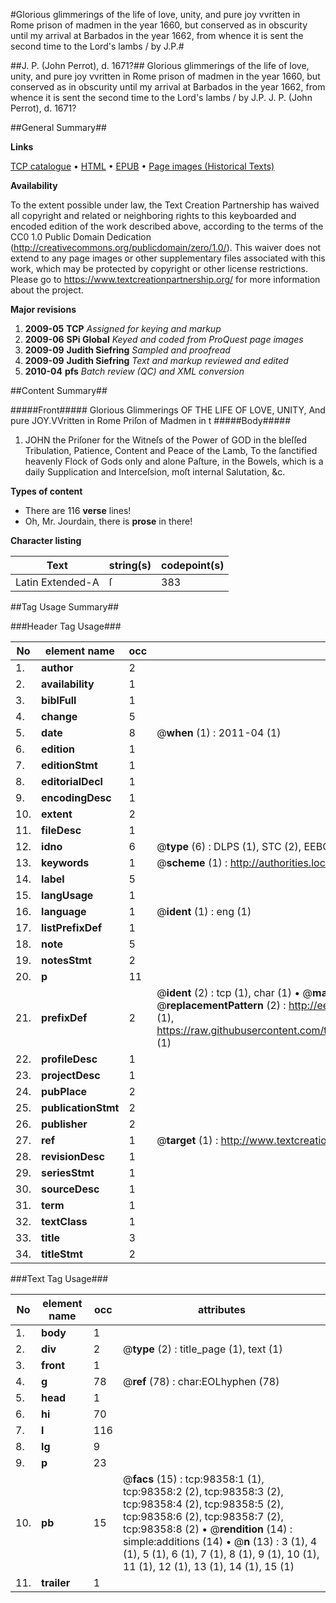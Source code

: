 #Glorious glimmerings of the life of love, unity, and pure joy vvritten in Rome prison of madmen in the year 1660, but conserved as in obscurity until my arrival at Barbados in the year 1662, from whence it is sent the second time to the Lord's lambs / by J.P.#

##J. P. (John Perrot), d. 1671?##
Glorious glimmerings of the life of love, unity, and pure joy vvritten in Rome prison of madmen in the year 1660, but conserved as in obscurity until my arrival at Barbados in the year 1662, from whence it is sent the second time to the Lord's lambs / by J.P.
J. P. (John Perrot), d. 1671?

##General Summary##

**Links**

[TCP catalogue](http://www.ota.ox.ac.uk/tcp/)  • 
[HTML](http://tei.it.ox.ac.uk/tcp/Texts-HTML/free/A54/A54431.html)  • 
[EPUB](http://tei.it.ox.ac.uk/tcp/Texts-EPUB/free/A54/A54431.epub) • 
[Page images (Historical Texts)](https://historicaltexts.jisc.ac.uk/eebo-13178270e)

**Availability**

To the extent possible under law, the Text Creation Partnership has waived all copyright and related or neighboring rights to this keyboarded and encoded edition of the work described above, according to the terms of the CC0 1.0 Public Domain Dedication (http://creativecommons.org/publicdomain/zero/1.0/). This waiver does not extend to any page images or other supplementary files associated with this work, which may be protected by copyright or other license restrictions. Please go to https://www.textcreationpartnership.org/ for more information about the project.

**Major revisions**

1. __2009-05__ __TCP__ *Assigned for keying and markup*
1. __2009-06__ __SPi Global__ *Keyed and coded from ProQuest page images*
1. __2009-09__ __Judith Siefring__ *Sampled and proofread*
1. __2009-09__ __Judith Siefring__ *Text and markup reviewed and edited*
1. __2010-04__ __pfs__ *Batch review (QC) and XML conversion*

##Content Summary##

#####Front#####
Glorious Glimmerings OF THE LIFE OF LOVE, UNITY, And pure JOY.VVritten in Rome Priſon of Madmen in t
#####Body#####

1. JOHN the Priſoner for the Witneſs of the Power of
GOD in the bleſſed Tribulation, Patience, Content and Peace of the Lamb, To
the ſanctified heavenly Flock of Gods only and alone Paſture, in the
Bowels, which is a daily Supplication and Interceſsion, moſt internal
Salutation, &c.

**Types of content**

  * There are 116 **verse** lines!
  * Oh, Mr. Jourdain, there is **prose** in there!

**Character listing**


|Text|string(s)|codepoint(s)|
|---|---|---|
|Latin Extended-A|ſ|383|

##Tag Usage Summary##

###Header Tag Usage###

|No|element name|occ|attributes|
|---|---|---|---|
|1.|__author__|2||
|2.|__availability__|1||
|3.|__biblFull__|1||
|4.|__change__|5||
|5.|__date__|8| @__when__ (1) : 2011-04 (1)|
|6.|__edition__|1||
|7.|__editionStmt__|1||
|8.|__editorialDecl__|1||
|9.|__encodingDesc__|1||
|10.|__extent__|2||
|11.|__fileDesc__|1||
|12.|__idno__|6| @__type__ (6) : DLPS (1), STC (2), EEBO-CITATION (1), OCLC (1), VID (1)|
|13.|__keywords__|1| @__scheme__ (1) : http://authorities.loc.gov/ (1)|
|14.|__label__|5||
|15.|__langUsage__|1||
|16.|__language__|1| @__ident__ (1) : eng (1)|
|17.|__listPrefixDef__|1||
|18.|__note__|5||
|19.|__notesStmt__|2||
|20.|__p__|11||
|21.|__prefixDef__|2| @__ident__ (2) : tcp (1), char (1)  •  @__matchPattern__ (2) : ([0-9\-]+):([0-9IVX]+) (1), (.+) (1)  •  @__replacementPattern__ (2) : http://eebo.chadwyck.com/downloadtiff?vid=$1&page=$2 (1), https://raw.githubusercontent.com/textcreationpartnership/Texts/master/tcpchars.xml#$1 (1)|
|22.|__profileDesc__|1||
|23.|__projectDesc__|1||
|24.|__pubPlace__|2||
|25.|__publicationStmt__|2||
|26.|__publisher__|2||
|27.|__ref__|1| @__target__ (1) : http://www.textcreationpartnership.org/docs/. (1)|
|28.|__revisionDesc__|1||
|29.|__seriesStmt__|1||
|30.|__sourceDesc__|1||
|31.|__term__|1||
|32.|__textClass__|1||
|33.|__title__|3||
|34.|__titleStmt__|2||


###Text Tag Usage###

|No|element name|occ|attributes|
|---|---|---|---|
|1.|__body__|1||
|2.|__div__|2| @__type__ (2) : title_page (1), text (1)|
|3.|__front__|1||
|4.|__g__|78| @__ref__ (78) : char:EOLhyphen (78)|
|5.|__head__|1||
|6.|__hi__|70||
|7.|__l__|116||
|8.|__lg__|9||
|9.|__p__|23||
|10.|__pb__|15| @__facs__ (15) : tcp:98358:1 (1), tcp:98358:2 (2), tcp:98358:3 (2), tcp:98358:4 (2), tcp:98358:5 (2), tcp:98358:6 (2), tcp:98358:7 (2), tcp:98358:8 (2)  •  @__rendition__ (14) : simple:additions (14)  •  @__n__ (13) : 3 (1), 4 (1), 5 (1), 6 (1), 7 (1), 8 (1), 9 (1), 10 (1), 11 (1), 12 (1), 13 (1), 14 (1), 15 (1)|
|11.|__trailer__|1||
